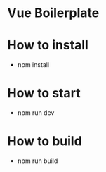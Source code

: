 # Vue Boilerplate

# How to install
- npm install

# How to start
- npm run dev

# How to build
- npm run build
